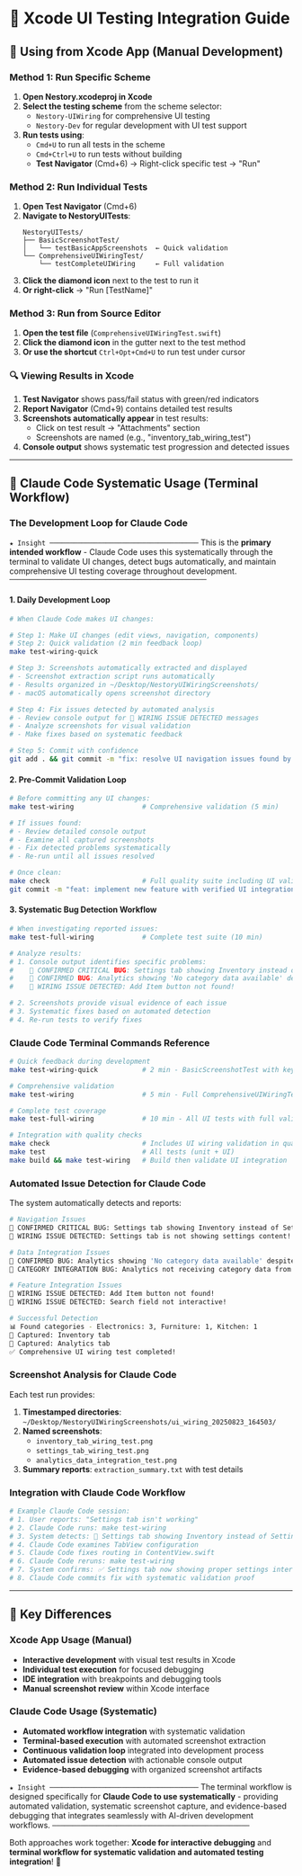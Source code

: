 # 🎯 Xcode UI Testing Integration Guide

## 📱 Using from Xcode App (Manual Development)

### **Method 1: Run Specific Scheme**

1. **Open Nestory.xcodeproj in Xcode**
2. **Select the testing scheme** from the scheme selector:
   - `Nestory-UIWiring` for comprehensive UI testing
   - `Nestory-Dev` for regular development with UI test support
3. **Run tests using**:
   - `Cmd+U` to run all tests in the scheme
   - `Cmd+Ctrl+U` to run tests without building
   - **Test Navigator** (Cmd+6) → Right-click specific test → "Run"

### **Method 2: Run Individual Tests**

1. **Open Test Navigator** (Cmd+6)
2. **Navigate to NestoryUITests**:
   ```
   NestoryUITests/
   ├── BasicScreenshotTest/
   │   └── testBasicAppScreenshots  ← Quick validation
   └── ComprehensiveUIWiringTest/
       └── testCompleteUIWiring     ← Full validation
   ```
3. **Click the diamond icon** next to the test to run it
4. **Or right-click** → "Run [TestName]"

### **Method 3: Run from Source Editor**

1. **Open the test file** (`ComprehensiveUIWiringTest.swift`)
2. **Click the diamond icon** in the gutter next to the test method
3. **Or use the shortcut** `Ctrl+Opt+Cmd+U` to run test under cursor

### **🔍 Viewing Results in Xcode**

1. **Test Navigator** shows pass/fail status with green/red indicators
2. **Report Navigator** (Cmd+9) contains detailed test results
3. **Screenshots automatically appear** in test results:
   - Click on test result → "Attachments" section
   - Screenshots are named (e.g., "inventory_tab_wiring_test")
4. **Console output** shows systematic test progression and detected issues

---

## 🤖 Claude Code Systematic Usage (Terminal Workflow)

### **The Development Loop for Claude Code**

`★ Insight ─────────────────────────────────────`
This is the **primary intended workflow** - Claude Code uses this systematically through the terminal to validate UI changes, detect bugs automatically, and maintain comprehensive UI testing coverage throughout development.
`─────────────────────────────────────────────────`

#### **1. Daily Development Loop**

```bash
# When Claude Code makes UI changes:

# Step 1: Make UI changes (edit views, navigation, components)
# Step 2: Quick validation (2 min feedback loop)
make test-wiring-quick

# Step 3: Screenshots automatically extracted and displayed
# - Screenshot extraction script runs automatically
# - Results organized in ~/Desktop/NestoryUIWiringScreenshots/
# - macOS automatically opens screenshot directory

# Step 4: Fix issues detected by automated analysis
# - Review console output for 🐛 WIRING ISSUE DETECTED messages
# - Analyze screenshots for visual validation
# - Make fixes based on systematic feedback

# Step 5: Commit with confidence
git add . && git commit -m "fix: resolve UI navigation issues found by automated testing"
```

#### **2. Pre-Commit Validation Loop**

```bash
# Before committing any UI changes:
make test-wiring                 # Comprehensive validation (5 min)

# If issues found:
# - Review detailed console output
# - Examine all captured screenshots  
# - Fix detected problems systematically
# - Re-run until all issues resolved

# Once clean:
make check                       # Full quality suite including UI validation
git commit -m "feat: implement new feature with verified UI integration"
```

#### **3. Systematic Bug Detection Workflow**

```bash
# When investigating reported issues:
make test-full-wiring            # Complete test suite (10 min)

# Analyze results:
# 1. Console output identifies specific problems:
#    🐛 CONFIRMED CRITICAL BUG: Settings tab showing Inventory instead of Settings!
#    🐛 CONFIRMED BUG: Analytics showing 'No category data available' despite having categories
#    🐛 WIRING ISSUE DETECTED: Add Item button not found!

# 2. Screenshots provide visual evidence of each issue
# 3. Systematic fixes based on automated detection
# 4. Re-run tests to verify fixes
```

### **Claude Code Terminal Commands Reference**

```bash
# Quick feedback during development
make test-wiring-quick           # 2 min - BasicScreenshotTest with key UI states

# Comprehensive validation
make test-wiring                 # 5 min - Full ComprehensiveUIWiringTest 

# Complete test coverage
make test-full-wiring            # 10 min - All UI tests with full validation

# Integration with quality checks
make check                       # Includes UI wiring validation in quality suite
make test                        # All tests (unit + UI)
make build && make test-wiring   # Build then validate UI integration
```

### **Automated Issue Detection for Claude Code**

The system automatically detects and reports:

```bash
# Navigation Issues
🐛 CONFIRMED CRITICAL BUG: Settings tab showing Inventory instead of Settings!
🐛 WIRING ISSUE DETECTED: Settings tab is not showing settings content!

# Data Integration Issues  
🐛 CONFIRMED BUG: Analytics showing 'No category data available' despite having categories
🐛 CATEGORY INTEGRATION BUG: Analytics not receiving category data from inventory

# Feature Integration Issues
🐛 WIRING ISSUE DETECTED: Add Item button not found!
🐛 WIRING ISSUE DETECTED: Search field not interactive!

# Successful Detection
📊 Found categories - Electronics: 3, Furniture: 1, Kitchen: 1
📸 Captured: Inventory tab
📸 Captured: Analytics tab
✅ Comprehensive UI wiring test completed!
```

### **Screenshot Analysis for Claude Code**

Each test run provides:

1. **Timestamped directories**: `~/Desktop/NestoryUIWiringScreenshots/ui_wiring_20250823_164503/`
2. **Named screenshots**: 
   - `inventory_tab_wiring_test.png`
   - `settings_tab_wiring_test.png`
   - `analytics_data_integration_test.png`
3. **Summary reports**: `extraction_summary.txt` with test details

### **Integration with Claude Code Workflow**

```bash
# Example Claude Code session:
# 1. User reports: "Settings tab isn't working"
# 2. Claude Code runs: make test-wiring
# 3. System detects: 🐛 Settings tab showing Inventory instead of Settings!
# 4. Claude Code examines TabView configuration
# 5. Claude Code fixes routing in ContentView.swift  
# 6. Claude Code reruns: make test-wiring
# 7. System confirms: ✅ Settings tab now showing proper settings interface
# 8. Claude Code commits fix with systematic validation proof
```

---

## 🎯 Key Differences

### **Xcode App Usage (Manual)**
- **Interactive development** with visual test results in Xcode
- **Individual test execution** for focused debugging
- **IDE integration** with breakpoints and debugging tools
- **Manual screenshot review** within Xcode interface

### **Claude Code Usage (Systematic)**
- **Automated workflow integration** with systematic validation
- **Terminal-based execution** with automated screenshot extraction
- **Continuous validation loop** integrated into development process  
- **Automated issue detection** with actionable console output
- **Evidence-based debugging** with organized screenshot artifacts

`★ Insight ─────────────────────────────────────`
The terminal workflow is designed specifically for **Claude Code to use systematically** - providing automated validation, systematic screenshot capture, and evidence-based debugging that integrates seamlessly with AI-driven development workflows.
`─────────────────────────────────────────────────`

Both approaches work together: **Xcode for interactive debugging** and **terminal workflow for systematic validation and automated testing integration**! 🚀